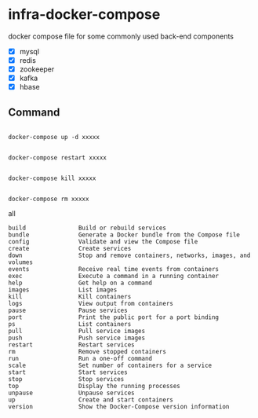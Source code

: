 # infra-docker-compose

docker compose file for some commonly used back-end components

- [x] mysql
- [x] redis
- [x] zookeeper
- [x] kafka
- [x] hbase

## Command


```shell

docker-compose up -d xxxxx

```


```shell

docker-compose restart xxxxx

```


```shell

docker-compose kill xxxxx

```


```shell

docker-compose rm xxxxx

```

all


```shell
build               Build or rebuild services
bundle              Generate a Docker bundle from the Compose file
config              Validate and view the Compose file
create              Create services
down                Stop and remove containers, networks, images, and volumes
events              Receive real time events from containers
exec                Execute a command in a running container
help                Get help on a command
images              List images
kill                Kill containers
logs                View output from containers
pause               Pause services
port                Print the public port for a port binding
ps                  List containers
pull                Pull service images
push                Push service images
restart             Restart services
rm                  Remove stopped containers
run                 Run a one-off command
scale               Set number of containers for a service
start               Start services
stop                Stop services
top                 Display the running processes
unpause             Unpause services
up                  Create and start containers
version             Show the Docker-Compose version information
```

